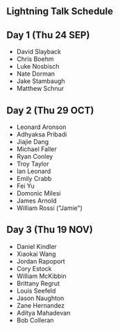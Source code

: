 ## Lightning Talk Schedule

## Day 1 (Thu 24 SEP)

* David Slayback
* Chris Boehm
* Luke Nosbisch
* Nate Dorman
* Jake Stambaugh
* Matthew Schnur

## Day 2 (Thu 29 OCT)

* Leonard Aronson
* Adhyaksa Pribadi
* Jiajie Dang
* Michael Faller
* Ryan Conley
* Troy Taylor
* Ian Leonard
* Emily Crabb
* Fei Yu
* Domonic Milesi
* James Arnold
* William Rossi ("Jamie")

## Day 3 (Thu 19 NOV)

* Daniel Kindler
* Xiaokai Wang
* Jordan Rapoport
* Cory Estock
* William McKibbin
* Brittany Regrut
* Louis Seefeld
* Jason Naughton
* Zane Hernandez
* Aditya Mahadevan
* Bob Colleran
